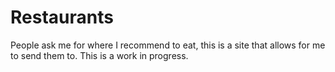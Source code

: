 # Restaurants
People ask me for where I recommend to eat, this is a site that allows for me to send them to. This is a work in progress.
